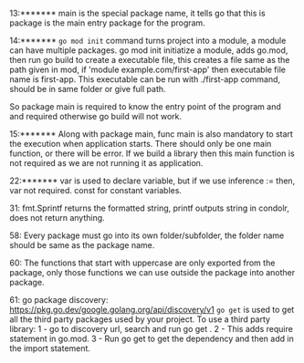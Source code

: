 13:*******
main is the special package name, it tells go that this is package is the main entry package for the program.

14:*******
`go mod init` command turns project into a module, a module can have multiple packages.
go mod init initiatize a module, adds go.mod,
then run go build to create a executable file,
this creates a file same as the path given in mod, if 'module example.com/first-app' then executable file name is first-app.
This executable can be run with ./first-app command, should be in same folder or give full path.

So package main is required to know the entry point of the program and and required otherwise go build will not work.

15:*******
Along with package main, func main is also mandatory to start the execution when application starts.
There should only be one main function, or there will be error.
If we build a library then this main function is not required as we are not running it as application.

22:*******
var is used to declare variable, but if we use inference := then, var not required.
const for constant variables.

31:
fmt.Sprintf returns the formatted string, printf outputs string in condolr, does not return anything.

58:
Every package must go into its own folder/subfolder, the folder name should be same as the package name.

60:
The functions that start with uppercase are only exported from the package, only those functions we can use
outside the package into another package.

61:
go package discovery: https://pkg.go.dev/google.golang.org/api/discovery/v1
`go get` is used to get all the third party packages used by your project.
To use a third party library:
1 - go to discovery url, search and run go get <package github link>.
2 - This adds require statement in go.mod.
3 - Run go get to get the dependency and then add in the import statement.
